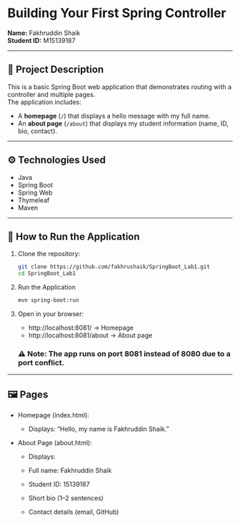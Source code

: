 # Building Your First Spring Controller

**Name:** Fakhruddin Shaik  
**Student ID:** M15139187  

---

## 📌 Project Description
This is a basic Spring Boot web application that demonstrates routing with a controller and multiple pages.  
The application includes:
- A **homepage** (`/`) that displays a hello message with my full name.  
- An **about page** (`/about`) that displays my student information (name, ID, bio, contact).  

---

## ⚙️ Technologies Used
- Java  
- Spring Boot  
- Spring Web  
- Thymeleaf  
- Maven  

---

## 🚀 How to Run the Application

1. Clone the repository:
   ```bash
   git clone https://github.com/fakhrushaik/SpringBoot_Lab1.git
   cd SpringBoot_Lab1 
   ```
    
2. Run the Application 
   ```bash
   mvn spring-boot:run
   ```

3. Open in your browser: 
   * http://localhost:8081/ → Homepage
   * http://localhost:8081/about → About page
   ### ⚠️ Note: The app runs on port 8081 instead of 8080 due to a port conflict. 

--- 

## 🖼️ Pages

* Homepage (index.html):
  * Displays: “Hello, my name is Fakhruddin Shaik.”

* About Page (about.html):
  * Displays:

   * Full name: Fakhruddin Shaik 
   * Student ID: 15139187 
   * Short bio (1–2 sentences) 
   * Contact details (email, GitHub)